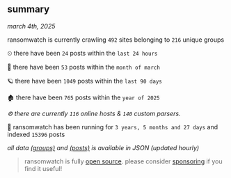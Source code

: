 
## summary
_march 4th, 2025_

ransomwatch is currently crawling `492` sites belonging to `216` unique groups

⏲ there have been `24` posts within the `last 24 hours`

🦈 there have been `53` posts within the `month of march`

🪐 there have been `1049` posts within the `last 90 days`

🏚 there have been `765` posts within the `year of 2025`

_⚙️ there are currently `116` online hosts & `140` custom parsers._

🦕 ransomwatch has been running for `3 years, 5 months and 27 days` and indexed `15396` posts

_all data  [(groups)](http://ransomwhat.telemetry.ltd/groups) and [(posts)](http://ransomwhat.telemetry.ltd/posts) is available in JSON (updated hourly)_

> ransomwatch is fully [open source](https://github.com/joshhighet/ransomwatch#ransomwatch--). please consider [sponsoring](https://github.com/sponsors/joshhighet) if you find it useful!
